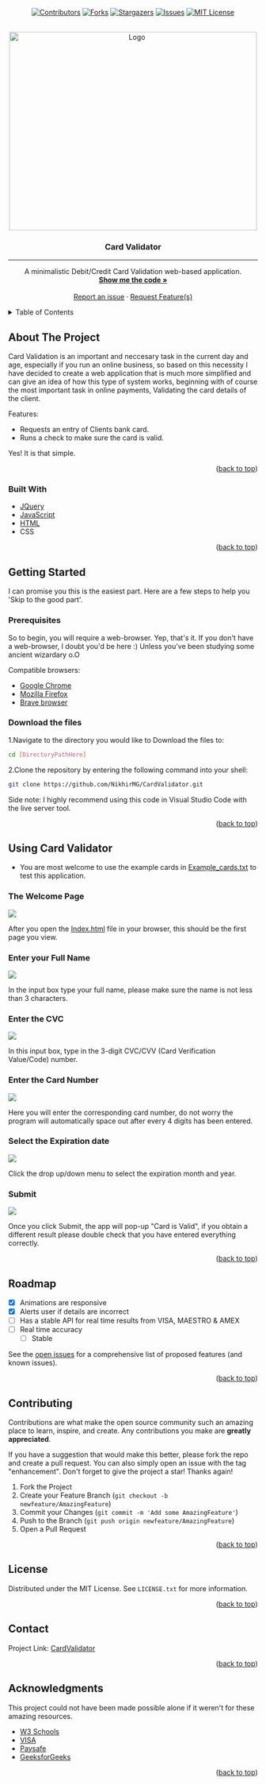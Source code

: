 <div id="top"></div>
<div align="center">

 <!-- PROJECT SHIELDS -->
[![Contributors][contributors-shield]][contributors-url]
[![Forks][forks-shield]][forks-url]
[![Stargazers][stars-shield]][stars-url]
[![Issues][issues-shield]][issues-url]
[![MIT License][license-shield]][license-url]
  
 <!-- PROJECT LOGO -->
  <br />
  <a href="https://github.com/NikhirMG/CardValidator">
    <img src="CardValidator/assets/images/CValidLogo.png" alt="Logo" width="500" height="400">
  </a>
  
  <h3 align="center">Card Validator</h3>
  
  <hr>
  
  <p align="center">
    A minimalistic Debit/Credit Card Validation web-based application.
    <br />
    <a href="https://github.com/NikhirMG/CardValidator/tree/main/CardValidator"><strong>Show me the code »</strong></a>
    <br />
    <br />
    <a href="https://github.com/NikhirMG/CardValidator/issues">Report an issue</a>
    ·
    <a href="https://github.com/NikhirMG/CardValidator/issues">Request Feature(s)</a>
  </p>
</div>


<!-- TABLE OF CONTENTS -->
<details>
  <summary>Table of Contents</summary>
  <ol>
    <li>
      <a href="#about-the-project">About The Project</a>
      <ul>
        <li><a href="#built-with">Built With</a></li>
      </ul>
    </li>
    <li>
      <a href="#getting-started">Getting Started</a>
      <ul>
        <li><a href="#prerequisites">Prerequisites</a></li>
        <li><a href="#download-the-files">Download the files</a></li>
      </ul>
    </li>
    <li><a href="#using-card-validator">Using Card Validator</a></li>
    <li><a href="#roadmap">Roadmap</a></li>
    <li><a href="#contributing">Contributing</a></li>
    <li><a href="#license">License</a></li>
    <li><a href="#contact">Contact</a></li>
    <li><a href="#acknowledgments">Acknowledgments</a></li>
  </ol>
</details>



<!-- ABOUT THE PROJECT -->
## About The Project

Card Validation is an important and neccesary task in the current day and age, especially if you run an online business, so based on this necessity I have decided to create a web application that is much more simplified and can give an idea of how this type of system works, beginning with of course the most important task in online payments, Validating the card details of the client.

Features:

* Requests an entry of Clients bank card.
* Runs a check to make sure the card is valid.

Yes! It is that simple.

<p align="right">(<a href="#top">back to top</a>)</p>

### Built With

* [JQuery](https://jquery.com)
* [JavaScript](https://www.javascript.com)
* [HTML](https://developer.mozilla.org/en-US/docs/Glossary/HTML5)
* CSS

<p align="right">(<a href="#top">back to top</a>)</p>



<!-- GETTING STARTED -->
## Getting Started

I can promise you this is the easiest part. Here are a few steps to help you 'Skip to the good part'.

### Prerequisites

So to begin, you will require a web-browser. Yep, that's it.
If you don't have a web-browser, I doubt you'd be here :) Unless you've been studying some ancient wizardary o.O

Compatible browsers:
* [Google Chrome](https://www.google.com/chrome/)
* [Mozilla Firefox](https://www.mozilla.org/en-US/firefox/new/)
* [Brave browser](https://brave.com/)

### Download the files

1.Navigate to the directory you would like to Download the files to:
  ```sh
  cd [DirectoryPathHere]
  ```
2.Clone the repository by entering the following command into your shell:
  ```sh
  git clone https://github.com/NikhirMG/CardValidator.git
  ```
Side note: I highly recommend using this code in Visual Studio Code with the live server tool.

<p align="right">(<a href="#top">back to top</a>)</p>




<!-- USAGE EXAMPLES -->
## Using Card Validator

* You are most welcome to use the example cards in [Example_cards.txt](https://github.com/NikhirMG/CardValidator/blob/main/CardValidator/Example_cards.txt) to test this application.

### The Welcome Page

<a href="url"><img src="https://github.com/NikhirMG/CardValidator/blob/main/CardValidator/screenshots/CValid1.png" height="auto" width="auto"></a>

After you open the [Index.html](https://github.com/NikhirMG/CardValidator/blob/main/CardValidator/Index.html) file in your browser, this should be the first page you view.

### Enter your Full Name

<a href="url"><img src="https://github.com/NikhirMG/CardValidator/blob/main/CardValidator/screenshots/Cvalid2.png" height="auto" width="auto"></a>

In the input box type your full name, please make sure the name is not less than 3 characters.

### Enter the CVC

<a href="url"><img src="https://github.com/NikhirMG/CardValidator/blob/main/CardValidator/screenshots/CValid3.png" height="auto" width="auto"></a>

In this input box, type in the 3-digit CVC/CVV (Card Verification Value/Code) number.

### Enter the Card Number

<a href="url"><img src="https://github.com/NikhirMG/CardValidator/blob/main/CardValidator/screenshots/CValid4.png" height="auto" width="auto"></a>

Here you will enter the corresponding card number, do not worry the program will automatically space out after every 4 digits has been entered.

### Select the Expiration date

<a href="url"><img src="https://github.com/NikhirMG/CardValidator/blob/main/CardValidator/screenshots/CValid5.png" height="auto" width="auto"></a>

Click the drop up/down menu to select the expiration month and year.

### Submit

<a href="url"><img src="https://github.com/NikhirMG/CardValidator/blob/main/CardValidator/screenshots/CValid6.png" height="auto" width="auto"></a>

Once you click Submit, the app will pop-up "Card is Valid", if you obtain a different result please double check that you have entered everything correctly.



<p align="right">(<a href="#top">back to top</a>)</p>



<!-- ROADMAP -->
## Roadmap

- [x] Animations are responsive
- [x] Alerts user if details are incorrect
- [ ] Has a stable API for real time results from VISA, MAESTRO & AMEX
- [ ] Real time accuracy
    - [ ] Stable

See the [open issues](https://github.com/NikhirMG/CardValidator/issues) for a comprehensive list of proposed features (and known issues).

<p align="right">(<a href="#top">back to top</a>)</p>



<!-- CONTRIBUTING -->
## Contributing

Contributions are what make the open source community such an amazing place to learn, inspire, and create. Any contributions you make are **greatly appreciated**.

If you have a suggestion that would make this better, please fork the repo and create a pull request. You can also simply open an issue with the tag "enhancement".
Don't forget to give the project a star! Thanks again!

1. Fork the Project
2. Create your Feature Branch (`git checkout -b newfeature/AmazingFeature`)
3. Commit your Changes (`git commit -m 'Add some AmazingFeature'`)
4. Push to the Branch (`git push origin newfeature/AmazingFeature`)
5. Open a Pull Request

<p align="right">(<a href="#top">back to top</a>)</p>



<!-- LICENSE -->
## License

Distributed under the MIT License. See `LICENSE.txt` for more information.

<p align="right">(<a href="#top">back to top</a>)</p>



<!-- CONTACT -->
## Contact

Project Link: [CardValidator](https://github.com/NikhirMG/CardValidator)

<p align="right">(<a href="#top">back to top</a>)</p>



<!-- ACKNOWLEDGMENTS -->
## Acknowledgments
This project could not have been made possible alone if it weren't for these amazing resources.

* [W3 Schools](https://www.w3schools.com/)
* [VISA](https://developer.visa.com/)
* [Paysafe](https://developer.paysafe.com/)
* [GeeksforGeeks](https://www.geeksforgeeks.org/)

<p align="right">(<a href="#top">back to top</a>)</p>



<!-- MARKDOWN LINKS & IMAGES -->
<!-- https://www.markdownguide.org/basic-syntax/#reference-style-links -->
[contributors-shield]: https://img.shields.io/github/contributors/NikhirMG/CardValidator.svg?style=for-the-badge
[contributors-url]: https://github.com/NikhirMG/CardValidator/graphs/contributors
[forks-shield]: https://img.shields.io/github/forks/NikhirMG/CardValidator.svg?style=for-the-badge
[forks-url]: https://github.com/NikhirMG/CardValidator/network/members
[stars-shield]: https://img.shields.io/github/stars/NikhirMG/CardValidator.svg?style=for-the-badge
[stars-url]: https://github.com/NikhirMG/CardValidator/stargazers
[issues-shield]: https://img.shields.io/github/issues/NikhirMG/CardValidator.svg?style=for-the-badge
[issues-url]: https://github.com/NikhirMG/CardValidator/issues
[license-shield]: https://img.shields.io/github/license/NikhirMG/CardValidator.svg?style=for-the-badge
[license-url]: https://github.com/NikhirMG/CardValidator/blob/master/LICENSE.txt
[linkedin-shield]: https://img.shields.io/badge/-LinkedIn-black.svg?style=for-the-badge&logo=linkedin&colorB=555

